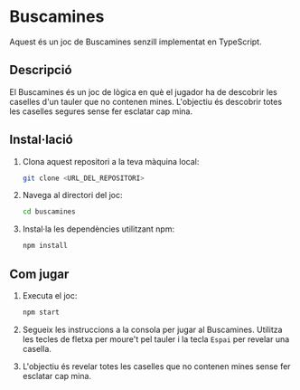 # Buscamines

Aquest és un joc de Buscamines senzill implementat en TypeScript.

## Descripció

El Buscamines és un joc de lògica en què el jugador ha de descobrir les caselles d'un tauler que no contenen mines. L'objectiu és descobrir totes les caselles segures sense fer esclatar cap mina.

## Instal·lació

1. Clona aquest repositori a la teva màquina local:

    ```bash
    git clone <URL_DEL_REPOSITORI>
    ```

2. Navega al directori del joc:

    ```bash
    cd buscamines
    ```

3. Instal·la les dependències utilitzant npm:

    ```bash
    npm install
    ```

## Com jugar

1. Executa el joc:

    ```bash
    npm start
    ```

2. Segueix les instruccions a la consola per jugar al Buscamines. Utilitza les tecles de fletxa per moure't pel tauler i la tecla `Espai` per revelar una casella.

3. L'objectiu és revelar totes les caselles que no contenen mines sense fer esclatar cap mina.

